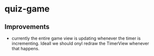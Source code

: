 # quiz-game

## Improvements
* currently the entire game view is updating whenever the timer is incrementing. Ideall we should onyl redraw the TimerView whenever that happens.
